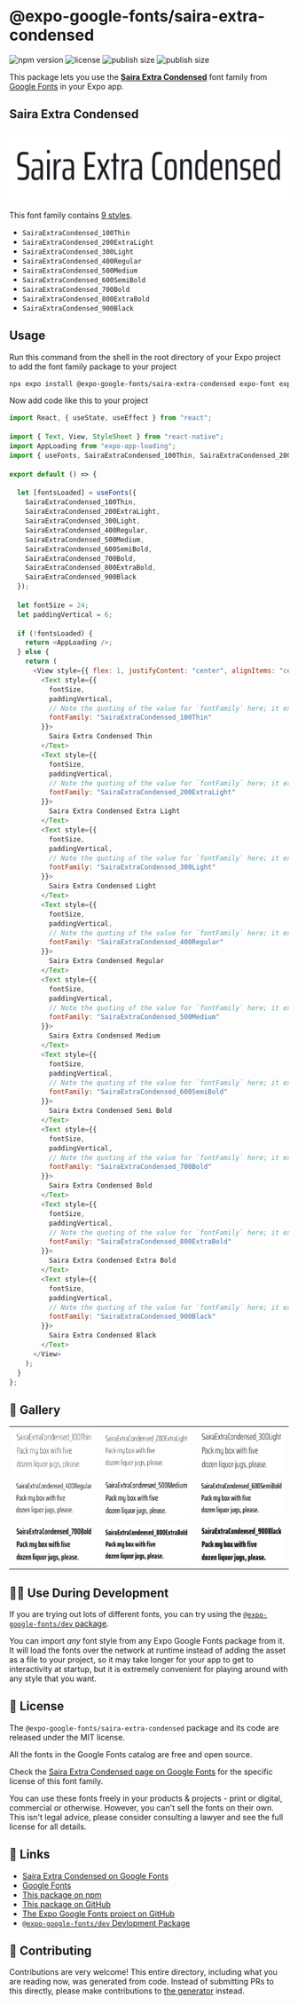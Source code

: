 # @expo-google-fonts/saira-extra-condensed

![npm version](https://flat.badgen.net/npm/v/@expo-google-fonts/saira-extra-condensed)
![license](https://flat.badgen.net/github/license/expo/google-fonts)
![publish size](https://flat.badgen.net/packagephobia/install/@expo-google-fonts/saira-extra-condensed)
![publish size](https://flat.badgen.net/packagephobia/publish/@expo-google-fonts/saira-extra-condensed)

This package lets you use the [**Saira Extra Condensed**](https://fonts.google.com/specimen/Saira+Extra+Condensed) font family from [Google Fonts](https://fonts.google.com/) in your Expo app.

## Saira Extra Condensed

![Saira Extra Condensed](./font-family.png)

This font family contains [9 styles](#-gallery).

- `SairaExtraCondensed_100Thin`
- `SairaExtraCondensed_200ExtraLight`
- `SairaExtraCondensed_300Light`
- `SairaExtraCondensed_400Regular`
- `SairaExtraCondensed_500Medium`
- `SairaExtraCondensed_600SemiBold`
- `SairaExtraCondensed_700Bold`
- `SairaExtraCondensed_800ExtraBold`
- `SairaExtraCondensed_900Black`

## Usage

Run this command from the shell in the root directory of your Expo project to add the font family package to your project

```sh
npx expo install @expo-google-fonts/saira-extra-condensed expo-font expo-app-loading
```

Now add code like this to your project

```js
import React, { useState, useEffect } from "react";

import { Text, View, StyleSheet } from "react-native";
import AppLoading from "expo-app-loading";
import { useFonts, SairaExtraCondensed_100Thin, SairaExtraCondensed_200ExtraLight, SairaExtraCondensed_300Light, SairaExtraCondensed_400Regular, SairaExtraCondensed_500Medium, SairaExtraCondensed_600SemiBold, SairaExtraCondensed_700Bold, SairaExtraCondensed_800ExtraBold, SairaExtraCondensed_900Black } from '@expo-google-fonts/saira-extra-condensed';

export default () => {

  let [fontsLoaded] = useFonts({
    SairaExtraCondensed_100Thin, 
    SairaExtraCondensed_200ExtraLight, 
    SairaExtraCondensed_300Light, 
    SairaExtraCondensed_400Regular, 
    SairaExtraCondensed_500Medium, 
    SairaExtraCondensed_600SemiBold, 
    SairaExtraCondensed_700Bold, 
    SairaExtraCondensed_800ExtraBold, 
    SairaExtraCondensed_900Black
  });

  let fontSize = 24;
  let paddingVertical = 6;

  if (!fontsLoaded) {
    return <AppLoading />;
  } else {
    return (
      <View style={{ flex: 1, justifyContent: "center", alignItems: "center" }}>
        <Text style={{
          fontSize,
          paddingVertical,
          // Note the quoting of the value for `fontFamily` here; it expects a string!
          fontFamily: "SairaExtraCondensed_100Thin"
        }}>
          Saira Extra Condensed Thin
        </Text>
        <Text style={{
          fontSize,
          paddingVertical,
          // Note the quoting of the value for `fontFamily` here; it expects a string!
          fontFamily: "SairaExtraCondensed_200ExtraLight"
        }}>
          Saira Extra Condensed Extra Light
        </Text>
        <Text style={{
          fontSize,
          paddingVertical,
          // Note the quoting of the value for `fontFamily` here; it expects a string!
          fontFamily: "SairaExtraCondensed_300Light"
        }}>
          Saira Extra Condensed Light
        </Text>
        <Text style={{
          fontSize,
          paddingVertical,
          // Note the quoting of the value for `fontFamily` here; it expects a string!
          fontFamily: "SairaExtraCondensed_400Regular"
        }}>
          Saira Extra Condensed Regular
        </Text>
        <Text style={{
          fontSize,
          paddingVertical,
          // Note the quoting of the value for `fontFamily` here; it expects a string!
          fontFamily: "SairaExtraCondensed_500Medium"
        }}>
          Saira Extra Condensed Medium
        </Text>
        <Text style={{
          fontSize,
          paddingVertical,
          // Note the quoting of the value for `fontFamily` here; it expects a string!
          fontFamily: "SairaExtraCondensed_600SemiBold"
        }}>
          Saira Extra Condensed Semi Bold
        </Text>
        <Text style={{
          fontSize,
          paddingVertical,
          // Note the quoting of the value for `fontFamily` here; it expects a string!
          fontFamily: "SairaExtraCondensed_700Bold"
        }}>
          Saira Extra Condensed Bold
        </Text>
        <Text style={{
          fontSize,
          paddingVertical,
          // Note the quoting of the value for `fontFamily` here; it expects a string!
          fontFamily: "SairaExtraCondensed_800ExtraBold"
        }}>
          Saira Extra Condensed Extra Bold
        </Text>
        <Text style={{
          fontSize,
          paddingVertical,
          // Note the quoting of the value for `fontFamily` here; it expects a string!
          fontFamily: "SairaExtraCondensed_900Black"
        }}>
          Saira Extra Condensed Black
        </Text>
      </View>
    );
  }
};
```

## 🔡 Gallery


||||
|-|-|-|
|![SairaExtraCondensed_100Thin](./SairaExtraCondensed_100Thin.ttf.png)|![SairaExtraCondensed_200ExtraLight](./SairaExtraCondensed_200ExtraLight.ttf.png)|![SairaExtraCondensed_300Light](./SairaExtraCondensed_300Light.ttf.png)||
|![SairaExtraCondensed_400Regular](./SairaExtraCondensed_400Regular.ttf.png)|![SairaExtraCondensed_500Medium](./SairaExtraCondensed_500Medium.ttf.png)|![SairaExtraCondensed_600SemiBold](./SairaExtraCondensed_600SemiBold.ttf.png)||
|![SairaExtraCondensed_700Bold](./SairaExtraCondensed_700Bold.ttf.png)|![SairaExtraCondensed_800ExtraBold](./SairaExtraCondensed_800ExtraBold.ttf.png)|![SairaExtraCondensed_900Black](./SairaExtraCondensed_900Black.ttf.png)||


## 👩‍💻 Use During Development

If you are trying out lots of different fonts, you can try using the [`@expo-google-fonts/dev` package](https://github.com/expo/google-fonts/tree/master/font-packages/dev#readme).

You can import _any_ font style from any Expo Google Fonts package from it. It will load the fonts over the network at runtime instead of adding the asset as a file to your project, so it may take longer for your app to get to interactivity at startup, but it is extremely convenient for playing around with any style that you want.


## 📖 License

The `@expo-google-fonts/saira-extra-condensed` package and its code are released under the MIT license.

All the fonts in the Google Fonts catalog are free and open source.

Check the [Saira Extra Condensed page on Google Fonts](https://fonts.google.com/specimen/Saira+Extra+Condensed) for the specific license of this font family.

You can use these fonts freely in your products & projects - print or digital, commercial or otherwise. However, you can't sell the fonts on their own. This isn't legal advice, please consider consulting a lawyer and see the full license for all details.

## 🔗 Links

- [Saira Extra Condensed on Google Fonts](https://fonts.google.com/specimen/Saira+Extra+Condensed)
- [Google Fonts](https://fonts.google.com/)
- [This package on npm](https://www.npmjs.com/package/@expo-google-fonts/saira-extra-condensed)
- [This package on GitHub](https://github.com/expo/google-fonts/tree/master/font-packages/saira-extra-condensed)
- [The Expo Google Fonts project on GitHub](https://github.com/expo/google-fonts)
- [`@expo-google-fonts/dev` Devlopment Package](https://github.com/expo/google-fonts/tree/master/font-packages/dev)

## 🤝 Contributing

Contributions are very welcome! This entire directory, including what you are reading now, was generated from code. Instead of submitting PRs to this directly, please make contributions to [the generator](https://github.com/expo/google-fonts/tree/master/packages/generator) instead.
